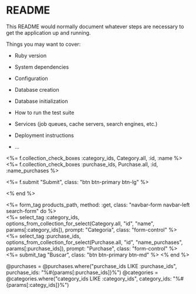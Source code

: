 # README

This README would normally document whatever steps are necessary to get the
application up and running.

Things you may want to cover:

* Ruby version

* System dependencies

* Configuration

* Database creation

* Database initialization

* How to run the test suite

* Services (job queues, cache servers, search engines, etc.)

* Deployment instructions

* ...


<div class="row">
  <div class="col-md">
    <div class="form-group">
      <%= f.collection_check_boxes :category_ids, Category.all, :id, :name %>
      <div class="form-group">
        <%= f.collection_check_boxes :purchase_ids, Purchase.all, :id, :name_purchases %>
      </div>
    </div>
  </div>
</div>


  <%= f.submit "Submit", class: "btn btn-primary btn-lg" %>

<% end %>

<div class="col-sm-3">
<%= form_tag products_path, method: :get, class: "navbar-form navbar-left search-form" do %>
<div class="form-group">
  <%= select_tag :category_ids, options_from_collection_for_select(Category.all, "id", "name", params[:category_ids]), prompt: "Categoria", class: "form-control" %>
</div>
<div class="form-group">
  <%= select_tag :purchase_ids, options_from_collection_for_select(Purchase.all, "id", "name_purchases", params[:purchase_ids]), prompt: "Purchase", class: "form-control" %>
</div>
<%= submit_tag "Buscar", class: "btn btn-primary btn-md" %>
<% end %>
</div>


@purchases = @purchases.where("purchase_ids LIKE :purchase_ids", purchase_ids: "%#{params[:purchase_ids]}%")
@categories = @categories.where("category_ids LIKE :category_ids", category_ids: "%#{params[:categy_ids]}%")
